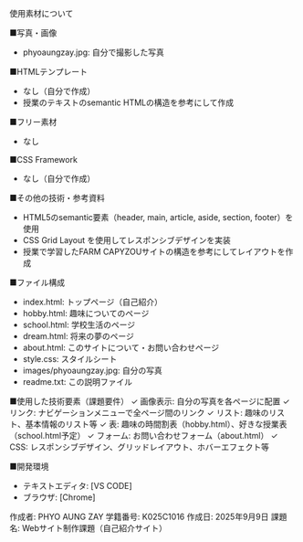 使用素材について

■写真・画像
- phyoaungzay.jpg: 自分で撮影した写真

■HTMLテンプレート
- なし（自分で作成）
- 授業のテキストのsemantic HTMLの構造を参考にして作成

■フリー素材
- なし

■CSS Framework
- なし（自分で作成）

■その他の技術・参考資料
- HTML5のsemantic要素（header, main, article, aside, section, footer）を使用
- CSS Grid Layout を使用してレスポンシブデザインを実装
- 授業で学習したFARM CAPYZOUサイトの構造を参考にしてレイアウトを作成

■ファイル構成
- index.html: トップページ（自己紹介）
- hobby.html: 趣味についてのページ
- school.html: 学校生活のページ  
- dream.html: 将来の夢のページ
- about.html: このサイトについて・お問い合わせページ
- style.css: スタイルシート
- images/phyoaungzay.jpg: 自分の写真
- readme.txt: この説明ファイル

■使用した技術要素（課題要件）
✓ 画像表示: 自分の写真を各ページに配置
✓ リンク: ナビゲーションメニューで全ページ間のリンク
✓ リスト: 趣味のリスト、基本情報のリスト等
✓ 表: 趣味の時間割表（hobby.html）、好きな授業表（school.html予定）
✓ フォーム: お問い合わせフォーム（about.html）
✓ CSS: レスポンシブデザイン、グリッドレイアウト、ホバーエフェクト等

■開発環境
- テキストエディタ: [VS CODE]
- ブラウザ: [Chrome]

作成者: PHYO AUNG ZAY
学籍番号: K025C1016
作成日: 2025年9月9日
課題名: Webサイト制作課題（自己紹介サイト）
